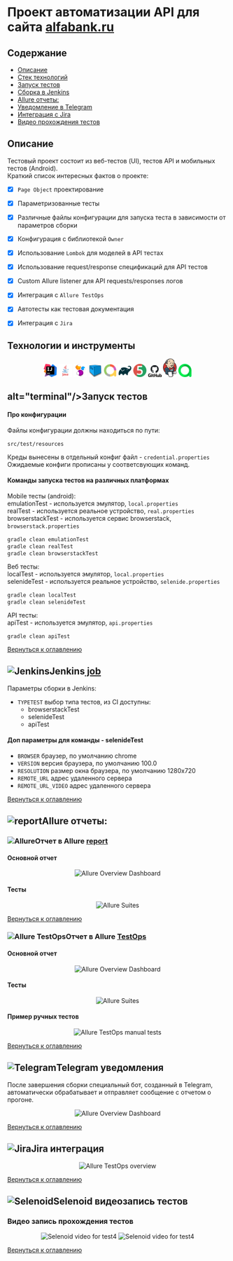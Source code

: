 <h1 >Проект автоматизации API для сайта <a href="https://alfabank.ru/ ">alfabank.ru</a></h1>

## <a name="Содержание">Содержание</a>
+ [Описание](#Описание)
+ [Стек технологий](#стек-технологий)
+ [Запуск тестов](#Запуск-тестов)
+ [Сборка в Jenkins](#jenkins-job)
+ [Allure отчеты:](#Allure-отчеты)
+ [Уведомление в Telegram](#telegram-уведомления)
+ [Интеграция с Jira](#Jira-интеграция)
+ [Видео прохождения тестов](#selenoid-видеозапись-тестов)

## <a name="Описание">Описание</a>
Тестовый проект состоит из веб-тестов (UI), тестов API и мобильных тестов (Android).\
Краткий список интересных фактов о проекте:
- [x] `Page Object` проектирование
- [x] Параметризованные тесты
- [x] Различные файлы конфигурации для запуска теста в зависимости от параметров сборки
- [x] Конфигурация с библиотекой `Owner`
- [x] Использование `Lombok` для моделей в API тестах
- [x] Использование request/response спецификаций для API тестов
- [x] Custom Allure listener для API requests/responses логов
- [x] Интеграция с `Allure TestOps`
- [x] Автотесты как тестовая документация
- [x] Интеграция с `Jira`


## Технологии и инструменты

<p align="center">
<img width="6%" title="IntelliJ IDEA" src="images/logo/IntelliJ_IDEA.png">
<img width="6%" title="Java" src="images/logo/Java_logo.png">
<img width="6%" title="Selenide" src="images/logo/Selenide.png">
<img width="6%" title="Selenoid" src="images/logo/Selenoid.png">
<img width="6%" title="Allure Report" src="images/logo/AllureReports.png">
<img width="6%" title="Gradle" src="images/logo/Gradle.png">
<img width="6%" title="JUnit5" src="images/logo/JUnit5.png">
<img width="6%" title="GitHub" src="images/logo/GitHub.png">
<img width="6%" title="Jenkins" src="images/logo/Jenkins.png">
<img width="6%" title="Allure TestOps" src="images/logo/AllureTestOps.svg">
</p>

## alt="terminal"/><a name="Запуск тестов">Запуск тестов</a>
#### Про конфигурации
Файлы конфигурации должны находиться по пути:
```
src/test/resources
```
Креды вынесены в отдельный конфиг файл - `credential.properties`\
Ожидаемые конфиги прописаны у соответсвующих команд.

#### Команды запуска тестов на различных платформах
Mobile тесты (android):\
emulationTest - используется эмулятор, `local.properties`\
realTest - используется реальное устройство, `real.properties`\
browserstackTest - используется сервис browserstack, `browserstack.properties`
```
gradle clean emulationTest
gradle clean realTest
gradle clean browserstackTest
```
Веб тесты:\
localTest - используется эмулятор, `local.properties`\
selenideTest - используется реальное устройство, `selenide.properties`
```
gradle clean localTest
gradle clean selenideTest
```
API тесты:\
apiTest - используется эмулятор, `api.properties`
```
gradle clean apiTest
```

[Вернуться к оглавлению](#Содержание)

## <img src="/images/logos/Jenkins.svg" width="25" height="25"  alt="Jenkins"/><a name="Jenkins">Jenkins</a><a target="_blank" href="https://jenkins.autotests.cloud/job/golem272_alfa/"> job</a>
Параметры сборки в Jenkins:

- <code>TYPETEST</code> выбор типа тестов, из CI доступны:
  - browserstackTest
  - selenideTest
  - apiTest

#### Доп параметры для команды - selenideTest
- <code>BROWSER</code> браузер, по умолчанию chrome
- <code>VERSION</code> версия браузера, по умолчанию 100.0
- <code>RESOLUTION</code> размер окна браузера, по умолчанию 1280x720
- <code>REMOTE_URL</code> адрес удаленного сервера
- <code>REMOTE_URL_VIDEO</code> адрес удаленного сервера

[Вернуться к оглавлению](#Содержание)

## <img src="/images/logos/report.png" width="25" height="25"  alt="report"/>Allure отчеты:
### <img src="/images/logos/Allure.svg" width="25" height="25"  alt="Allure"/>Отчет в Allure</a> <a target="_blank" href="https://jenkins.autotests.cloud/job/golem272_alfa/10/"> report</a>
#### Основной отчет
<p align="center">
<img title="Allure Overview Dashboard" src="/images/screens/overviewReport.jpg">
</p>

#### Тесты
<p align="center">
<img title="Allure Suites" src="/images/screens/testsReport.jpg">
</p>

[Вернуться к оглавлению](#Содержание)

### <img src="/images/logos/Allure_TO.svg" width="25" height="25"  alt="Allure TestOps"/>Отчет в Allure</a> <a target="_blank" href="https://allure.autotests.cloud/jobrun/20210"> TestOps</a>
#### Основной отчет
<p align="center">
<img title="Allure Overview Dashboard" src="/images/screens/overviewOps.jpg">
</p>

#### Тесты
<p align="center">
<img title="Allure Suites" src="/images/screens/testsOps.jpg">
</p>

#### Пример ручных тестов
<p align="center">
  <img title="Allure TestOps manual tests" src="/images/screens/manual.jpg">
</p>

[Вернуться к оглавлению](#Содержание)

## <img src="/images/logos/Telegram.svg" width="25" height="25"  alt="Telegram"/>Telegram уведомления</a>
После завершения сборки специальный бот, созданный в Telegram, автоматически обрабатывает и отправляет сообщение с отчетом о прогоне.
<p align="center">
<img title="Allure Overview Dashboard" src="/images/screens/telegram.jpg">
</p>

[Вернуться к оглавлению](#Содержание)

## <img src="/images/logos/Jira.svg" width="25" height="25" alt="Jira"/>Jira интеграция</a>
<p align="center">
  <img title="Allure TestOps overview" src="/images/screens/jira.jpg">
</p>

[Вернуться к оглавлению](#Содержание)

## <img src="/images/logos/Selenoid.svg" width="25" height="25" alt="Selenoid"/>Selenoid видеозапись тестов</a>
### Видео запись прохождения тестов
<p align="center">
  <img title="Selenoid video for test4" src="/images/gif/videoWeb.gif">
  <img title="Selenoid video for test4" src="/images/gif/vidoMobile.gif">
</p>

[Вернуться к оглавлению](#Содержание)
